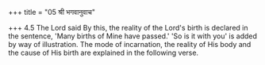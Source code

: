+++
title = "05 श्री भगवानुवाच"

+++
4.5 The Lord said By this, the reality of the Lord's birth is declared
in the sentence, 'Many births of Mine have passed.' 'So is it with you'
is added by way of illustration. The mode of incarnation, the reality of
His body and the cause of His birth are explained in the following
verse.
